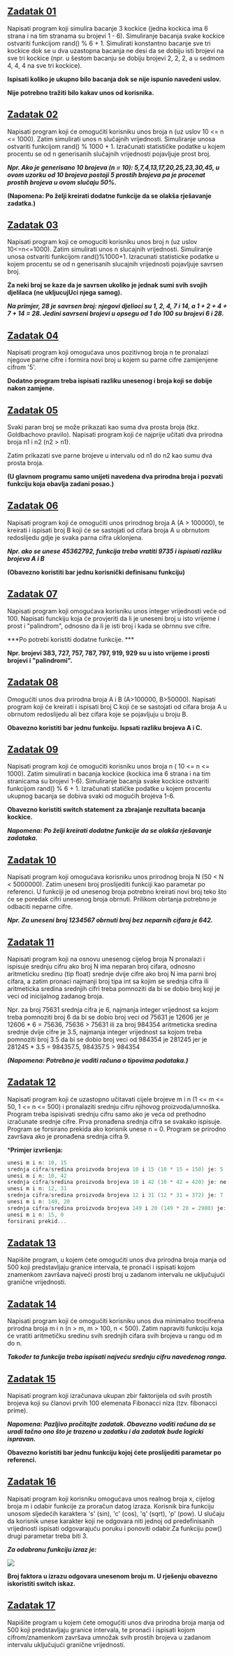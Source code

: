 ## [**Zadatak 01**](01.cpp)
 
 Napisati program koji simulira bacanje 3 kockice (jedna kockica ima 6 strana i na tim stranama su brojevi 1 - 6). Simuliranje bacanja svake kockice ostvariti funkcijom rand() % 6 + 1. Simulirati konstantno bacanje sve tri kockice dok se u dva uzastopna bacanja ne desi da se dobiju isti brojevi na sve tri kockice (npr. u šestom bacanju se dobiju brojevi 2, 2, 2, a u sedmom 4, 4, 4 na sve tri kockice).

**Ispisati koliko je ukupno bilo bacanja dok se nije ispunio navedeni uslov.**

**Nije potrebno tražiti bilo kakav unos od korisnika.**

 ## [**Zadatak 02**](02.cpp)
 
 Napisati program koji će omogućiti korisniku unos broja n (uz uslov 10 <= n <= 1000). Zatim simulirati unos n slučajnih vrijednosti. Simuliranje unosa ostvariti funkcijom rand() % 1000 + 1. Izračunati statističke podatke u kojem procentu se od n generisanih slučajnih vrijednosti pojavljuje prost broj.

***Npr. Ako je generisano 10 brojeva (n = 10): 5,7,4,13,17,20,25,23,30,45, u ovom uzorku od 10 brojeva postoji 5 prostih brojeva pa je procenat prostih brojeva u ovom slučaju 50%.***

**(Napomena: Po želji kreirati dodatne funkcije da se olakša rješavanje zadatka.)**

 ## [**Zadatak 03**](03.cpp)
 
 Napisati program koji ce omoguciti korisniku unos broj n (uz uslov 10<=n<=1000). Zatim simulirati unos n slucajnih vrijednosti. Simuliranje unosa ostvariti funkcijom rand()%1000+1. Izracunati statisticke podatke u kojem procentu se od n generisanih slucajnih vrijednosti pojavljuje savrsen broj. 
 
**Za neki broj se kaze da je savrsen ukoliko je jednak sumi svih svojih djelilaca (ne ukljucujUci njega samog).**

***Na primjer, 28 je savrsen broj: njegovi djelioci su 1, 2, 4, 7 i 14, a 1 + 2 + 4 + 7 + 14 = 28. Jedini savrseni brojevi u opsegu od 1 do 100 su brojevi 6 i 28.***

## [**Zadatak 04**](04.cpp)

Napisati program koji omogućava unos pozitivnog broja n te pronalazi njegove parne cifre i formira novi broj u kojem su parne cifre zamijenjene cifrom '5'.

**Dodatno program treba ispisati razliku unesenog i broja koji se dobije nakon zamjene.**

## [**Zadatak 05**](05.cpp)

Svaki paran broj se može prikazati kao suma dva prosta broja (tkz. Goldbachovo pravilo). Napisati program koji će najprije učitati dva prirodna broja n1 i n2 (n2 > n1).

Zatim prikazati sve parne brojeve u intervalu od n1 do n2 kao sumu dva prosta broja.

**(U glavnom programu samo unijeti navedena dva prirodna broja i pozvati funkciju koja obavlja zadani posao.)**

## [**Zadatak 06**](06.cpp)

Napisati program koji će omogućiti unos prirodnog broja A (A > 100000), te kreirati i ispisati broj B koji će se sastojati od cifara broja A u obrnutom redoslijedu gdje je svaka parna cifra uklonjena.

***Npr. ako se unese 45362792, funkcija treba vratiti 9735 i ispisati razliku brojeva A i B***

**(Obavezno koristiti bar jednu korisnički definisanu funkciju)**

## [**Zadatak 07**](07.cpp)

Napisati program koji omogućava korisniku unos integer vrijednosti veće od 100. Napisati funckiju koja će provjeriti da li je uneseni broj u isto vrijeme i prost i "palindrom", odnosno da li je isti broj i kada se obrnnu sve cifre. 

***Po potrebi koristiti dodatne funkcije. ***

**Npr. brojevi 383, 727, 757, 787, 797, 919, 929 su u isto vrijeme i prosti brojevi i "palindromi".**


## [**Zadatak 08**](08.cpp)

Omogućiti unos dva prirodna broja A i B (A>100000, B>50000). Napisati program koji će kreirati i ispisati broj C koji će se sastojati od cifara broja A u obrnutom redoslijedu ali bez cifara koje se pojavljuju u broju B. 

**Obavezno koristiti bar jednu funkciju. Ispsati razliku brojeva A i C.**

## [**Zadatak 09**](09.cpp)

Napisati program koji će omogućiti korisniku unos broja n ( 10 <= n <= 1000). Zatim simulirati n bacanja kockice (kockica ima 6 strana i na tim stranicama su brojevi 1-6). Simuliranje bacanja svake kockice ostvariti funkcijom rand() % 6 + 1. Izračunati statičke podatke u kojem procentu ukupnog bacanja se dobiva svaki od mogućih brojeva 1-6. 

**Obavezno koristiti switch statement za zbrajanje rezultata bacanja kockice.**

***Napomena: Po želji kreirati dodatne funkcije da se olakša rješavanje zadataka.***

## [**Zadatak 10**](10.cpp)

Napisati program koji omogućava korisniku unos prirodnog broja N (50 < N < 5000000). Zatim uneseni broj proslijediti funkciji kao parametar po referenci. U funkciji je od unesenog broja potrebno kreirati novi broj teko što će se poredak cifri unesenog broja obrnuti. Prilikom obrtanja potrebno je odbaciti neparne cifre.

***Npr. Za uneseni broj 1234567 obrnuti broj bez neparnih cifara je 642.***

## [**Zadatak 11**](11.cpp)

Napisati program koji na osnovu unesenog cijelog broja N pronalazi i ispisuje srednju cifru ako broj N ima neparan broj cifara, odnosno aritmeticku sredinu (tip float) srednje dvije cifre ako broj N ima parni broj cifara, a zatim pronaci najmanji broj tipa int sa kojim se srednja cifra ili aritmeticka sredina srednjih cifri treba pomnoziti da bi se dobio broj koji je veci od inicijalnog zadanog broja.

Npr. za broj 75631 srednja cifra je 6, najmanja integer vrijednost sa kojom treba pomnoziti broj 6 da bi se dobio broj veci od 75631 je 12606 jer je 12606 * 6 = 75636, 75636 > 75631 ili za broj 984354 aritmeticka sredina srednje dvije cifre je 3.5, najmanja integer vrijednost sa kojom treba pomnoziti broj 3.5 da bi se dobio broj veci od 984354 je 281245 jer je 281245 * 3.5 = 984357.5, 984357.5 > 984354

***(Napomena: Potrebno je voditi računa o tipovima podataka.)***

## [**Zadatak 12**](12.cpp)

Napisati program koji će uzastopno učitavati cijele brojeve m i n (1 <= m <= 50, 1 <= n <= 500) i pronalaziti srednju cifru njihovog proizvoda/umnoška. Program treba ispisivati srednju cifru samo ako je veća od prethodno izračunate srednje cifre. Prva pronađena srednja cifra se svakako ispisuje. Program se forsirano prekida ako korisnik unese n = 0. Program se prirodno završava ako je pronađena srednja cifra 9. 

***Primjer izvršenja:**
```c++
unesi m i n: 10, 15
srednja cifra/sredina proizvoda brojeva 10 i 15 (10 * 15 = 150) je: 5
unesi m i n: 10, 42
srednja cifra/sredina proizvoda brojeva 10 i 42 (10 * 42 = 420) je: ne ispisuje se
unesi m i n: 12, 31
srednja cifra/sredina proizvoda brojeva 12 i 31 (12 * 31 = 372) je: 7
unesi m i n: 149, 20
srednja cifra/sredina proizvoda brojeva 149 i 20 (149 * 20 = 2980) je: 8.5
unesi m i n: 15, 0
forsirani prekid...
```

## [**Zadatak 13**](13.cpp)

Napišite program, u kojem ćete omogućiti unos dva prirodna broja manja od 500 koji predstavljaju granice intervala, te pronaći i ispisati kojom znamenkom završava najveći prosti broj u zadanom intervalu ne uključujući granične vrijednosti.

## [**Zadatak 14**](14.cpp)

Napisati program koji će omogućiti korisniku unos dva minimalno trocifrena prirodna broja m i n (n > m, m > 100, n < 500). Zatim napraviti funkciju koja će vratiti aritmetičku sredinu svih srednjih cifara svih brojeva u rangu od m do n.

***Također ta funkcija treba ispisati najveću srednju cifru navedenog ranga.***

## [**Zadatak 15**](15.cpp)

Napisati program koji izračunava ukupan zbir faktorijela od svih prostih brojeva koji su članovi prvih 100 elemenata Fibonacci niza (tzv. fibonacci prime).

***Napomena: Pazljivo pročitajte zadatak. Obavezno voditi računa da se uradi tačno ono što je trazeno u zadatku i da zadatak bude logicki ispravan.***

**Obavezno koristiti bar jednu funkciju kojoj ćete proslijediti parametar po referenci.**

## [**Zadatak 16**](16.cpp)
 
 Napisati program koji korisniku omogućava unos realnog broja x, cijelog broja m i odabir funkcije za proračun datog izraza. Korisnik bira funkciju unosom sljedećih karaktera 's' (sin), 'c' (cos), 'q' (sqrt), 'p' (pow). U slučaju da korisnik unese karakter koji ne odgovara niti jednoj od predefinisanih vrijednosti ispisati odgovarajuću poruku i ponoviti odabir.Za funkciju pow() drugi parametar treba biti 3.

***Za odabranu funkciju izraz je:***

![](https://user-images.githubusercontent.com/72500944/130335682-a8c83aba-8789-45f2-a58f-5cb1efba6faa.png)

**Broj faktora u izrazu odgovara unesenom broju m. U rješenju obavezno iskoristiti switch iskaz.**

## [**Zadatak 17**](17.cpp)

Napišite program u kojem ćete omogućiti unos dva prirodna broja manja od 500 koji predstavljaju granice intervala, te pronaći i ispisati kojom cifrom/znamenkom završava umnožak svih prostih brojeva u zadanom intervalu uključujući granične vrijednosti.

